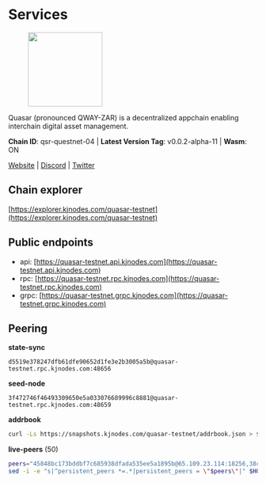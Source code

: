 # Services

<figure><img src="https://raw.githubusercontent.com/kj89/testnet_manuals/main/pingpub/logos/quasar.png" width="150" alt=""><figcaption></figcaption></figure>

Quasar (pronounced QWAY-ZAR) is a decentralized  appchain enabling interchain digital asset management.

**Chain ID**: qsr-questnet-04 | **Latest Version Tag**: v0.0.2-alpha-11 | **Wasm**: ON

[Website](https://www.quasar.fi) | [Discord](https://discord.gg/quasarfi) | [Twitter](https://twitter.com/QuasarFi)




## Chain explorer
[https://explorer.kjnodes.com/quasar-testnet](https://explorer.kjnodes.com/quasar-testnet)

## Public endpoints

* api: [https://quasar-testnet.api.kjnodes.com](https://quasar-testnet.api.kjnodes.com)
* rpc: [https://quasar-testnet.rpc.kjnodes.com](https://quasar-testnet.rpc.kjnodes.com)
* grpc: [https://quasar-testnet.grpc.kjnodes.com](https://quasar-testnet.grpc.kjnodes.com)

## Peering

**state-sync**

```text
d5519e378247dfb61dfe90652d1fe3e2b3005a5b@quasar-testnet.rpc.kjnodes.com:48656
```

**seed-node**

```text
3f472746f46493309650e5a033076689996c8881@quasar-testnet.rpc.kjnodes.com:48659
```

**addrbook**
```bash
curl -Ls https://snapshots.kjnodes.com/quasar-testnet/addrbook.json > $HOME/.quasarnode/config/addrbook.json
```

**live-peers** (50)
```bash
peers="45848bc173bddbf7c685938dfada535ee5a1895b@65.109.23.114:18256,38cf4c8da13354be52a824a0a2d0db0f3884c312@5.9.70.180:15661,75cff9d02e7e7df7ae2abf681ef9f28819969d28@43.156.127.62:26656,fdc1babb7ad4d97a911d32b0545220c8ceca57a8@128.199.8.206:53656,136589c157a21094c976f67bcb76bc6327c58b93@65.108.97.58:2686,11d9e9d25cc78d2a0270a3d5a7e849775b110e64@185.249.225.63:48656,b1197bd0946b3d2d462fcc7548a79e87101d2389@65.108.141.109:38656,5c2a752c9b1952dbed075c56c600c3a79b58c395@95.214.52.139:27146,c5b0e2e7ac4b16a6bd7619e9335f687028cb1d5e@43.156.137.165:26656,472b2ccc70e144f78ea1bc7fcf7b2c36de570ada@43.153.219.23:26656,37470a0944d3b650e884e228d7c3732289cc8ed3@23.88.105.165:29656,eac5edab2828acf6d1dc101126dd36648ced0449@217.76.57.190:29656,e3b45f7be0b6e109d16458f79a84a434bb85430f@212.118.52.14:29656,55c94b9f717125f49f3e1fac383c20997aea0b75@185.218.124.40:29656,c9dbca70074f1b7fc9b3c6b51308999f0798a8e0@43.153.220.54:26656,966acc999443bae0857604a9fce426b5e09a7409@65.108.105.48:18256,fb54be9b5f140da643b452651c6f2c8005c25327@159.203.20.55:29656,d746618892872e98ee960574958efa53bdffea25@43.157.25.92:26656,9685eecfb06cbd2bb7b43a1d89bdf7eb76c98e61@18.134.191.148:26656,a31109c40c791fe1838069694ba76840cd970904@43.153.205.55:26656,b122b1d76f5d676233ebbd0011c2fd7bf5960e53@43.156.10.155:26656,deed8a596b25d578d6286efd0887c4ff8c7c3239@43.159.54.103:26656,c3c648ff7683273d85c0d8e24b823b39587e38e3@178.128.85.30:53656,7577c7a77cd79ac9e322cae9cefa2ba183d5e7c0@119.60.99.97:26656,aaaa659c9018c4df77b09293352ae5f382dea9a5@91.201.115.131:29656,6f53d0752e69e73d2415a2a6273c37ac285b4e22@111.113.133.39:26656,3955ca59db742538e6198209b464f29a2f3485ea@95.217.211.135:48656,3f99b9b967501b7872578f8bbde1b279cba63a19@13.115.199.28:13656,eeb4f094eaa62841b4a9a73f0560d6aa1fa87482@65.108.231.124:29656,8898e08671ddd01e92c270597b5195cf03bcde21@145.239.0.30:26656,fe43fc5f168f76b3c51fdc6b72959749e7d5905b@167.86.74.107:29656,0429a406635c33eaff196c9ba70706912c8b778a@80.79.5.171:48656,d6b929f18fa95b6b4fb60c4731cade324626de43@158.247.224.125:26656,92858a83cf6ae131f420b3465a89e994de81de0d@43.156.101.198:26656,d5519e378247dfb61dfe90652d1fe3e2b3005a5b@65.109.68.190:48656,afe36fbeec84fd13419ae15a03d961f0b3e219d0@43.156.121.227:26656,da2c4972ac3bcdc13e815ceb6bcd79e02f8f94d5@185.215.165.0:60856,545192433b72722d344eeb19ccbed816ea05572e@167.172.151.33:53656,32f872d43c79d4123f7d074d940b46c33ffb47e3@43.159.45.187:26656,51ed51edb3c13e8f8d0f51dc59c48feba434e116@188.233.19.198:26656,47ced1ad4be0c7953085f69ff5a351187cd0aabe@161.97.92.139:53656,ca2dde71f94914063df552506610738126e86b2f@43.153.206.30:26656,e325a529ef44f725197fb8206b2babe4f99e8f70@94.250.201.240:29656,6a8cc70d1f7dd22d1d84e55732d83dfd0aa98d0f@162.55.53.13:29656,cd3d4e766eb63a24409bdac4d54b497dc10189d1@43.156.70.208:26656,9c250520c1ac695784c179af06bca76c95c6df1f@65.109.237.104:29656,f5a642ba860db2d9933bc3a4359ce4b1b7dd3544@94.41.17.212:29656,08f409ee63de194847ea3da6b9c593cdb3f9692d@176.124.220.124:26656,3b8864cbf84af8d7cd3f6bdeb427794cb089a72e@43.156.50.44:26656,b82edb8acc9f7d486de3b4fcd857d7c588d6956b@43.154.17.254:26656"
sed -i -e "s|^persistent_peers *=.*|persistent_peers = \"$peers\"|" $HOME/.quasarnode/config/config.toml
```
